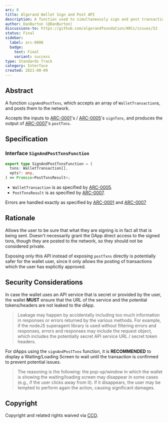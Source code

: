 ```yaml
---
arc: 8
title: Algorand Wallet Sign and Post API
description: A function used to simultaneously sign and post transactions to the network.
author: DanBurton (@DanBurton)
discussions-to: https://github.com/algorandfoundation/ARCs/issues/52
status: Final
sidebar:
  label: arc-0008
  badge:
    text: Final
    variant: success
type: Standards Track
category: Interface
created: 2021-08-09
---
```


## Abstract

A function `signAndPostTxns`, which accepts an array of `WalletTransaction`s, and posts them to the network.

Accepts the inputs to [ARC-0001](/standards/arcs/arc-0001#interface-signtxnsfunction)'s / [ARC-0005](/standards/arcs/arc-0005#interface-signtxnsfunction)'s `signTxns`, and produces the output of [ARC-0007](/standards/arcs/arc-0007#interface-posttxnsfunction)'s `postTxns`.

## Specification

### Interface `SignAndPostTxnsFunction`

```ts
export type SignAndPostTxnsFunction = (
  txns: WalletTransaction[],
  opts?: any,
) => Promise<PostTxnsResult>;
```

- `WalletTransaction` is as specified by [ARC-0005](/standards/arcs/arc-0005#interface-wallettransaction).
- `PostTxnsResult` is as specified by [ARC-0007](/standards/arcs/arc-0007#interface-posttxnsfunction).

Errors are handled exactly as specified by [ARC-0001](/standards/arcs/arc-0001#error-standards) and [ARC-0007](/standards/arcs/arc-0007#error-standard)

## Rationale

Allows the user to be sure that what they are signing is in fact all that is being sent. Doesn't necessarily grant the DApp direct access to the signed txns, though they are posted to the network, so they should not be considered private.

Exposing only this API instead of exposing `postTxns` directly is potentially safer for the wallet user, since it only allows the posting of transactions which the user has explicitly approved.

## Security Considerations

In case the wallet uses an API service that is secret or provided by the user, the wallet **MUST** ensure that the URL of the service and the potential tokens/headers are not leaked to the dApp.

> Leakage may happen by accidentally including too much information in responses or errors returned by the various methods. For example, if the nodeJS superagent library is used without filtering errors and responses, errors and responses may include the request object, which includes the potentially secret API service URL / secret token headers.

For dApps using the `signAndPostTxns` function, it is **RECOMMENDED** to display a Waiting/Loading Screen to wait until the transaction is confirmed to prevent potential issues.

> The reasoning is the following: the pop-up/window in which the wallet is showing the waiting/loading screen may disappear in some cases (e.g., if the user clicks away from it). If it disappears, the user may be tempted to perform again the action, causing significant damages.

## Copyright

Copyright and related rights waived via <a href="https://creativecommons.org/publicdomain/zero/1.0/">CCO</a>.
